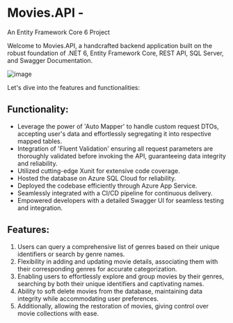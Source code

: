# Movies.API - 
An Entity Framework Core 6 Project

Welcome to Movies.API, a handcrafted backend application built on the robust foundation of .NET 6, Entity Framework Core, REST API, SQL Server, and Swagger Documentation.

![image](https://github.com/i-nikhil/Movies.API/assets/66352372/18a2b906-bb87-479d-a386-53c739bd3ce4)

Let's dive into the features and functionalities:

## Functionality:
- Leverage the power of 'Auto Mapper' to handle custom request DTOs, accepting user's data and effortlessly segregating it into respective mapped tables.
- Integration of 'Fluent Validation' ensuring all request parameters are thoroughly validated before invoking the API, guaranteeing data integrity and reliability.
- Utilized cutting-edge Xunit for extensive code coverage.
- Hosted the database on Azure SQL Cloud for reliability.
- Deployed the codebase efficiently through Azure App Service.
- Seamlessly integrated with a CI/CD pipeline for continuous delivery.
- Empowered developers with a detailed Swagger UI for seamless testing and integration.

## Features:
1. Users can query a comprehensive list of genres based on their unique identifiers or search by genre names.
2. Flexibility in adding and updating movie details, associating them with their corresponding genres for accurate categorization.
3. Enabling users to effortlessly explore and group movies by their genres, searching by both their unique identifiers and captivating names.
4. Ability to soft delete movies from the database, maintaining data integrity while accommodating user preferences.
5. Additionally, allowing the restoration of movies, giving control over movie collections with ease.
